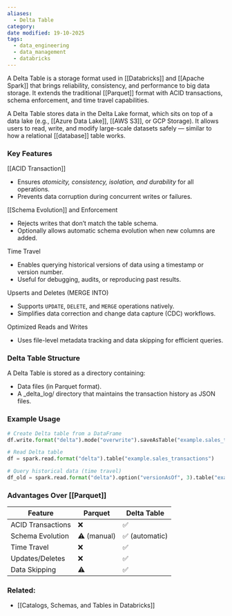 ```yaml
---
aliases:
  - Delta Table
category:
date modified: 19-10-2025
tags:
  - data_engineering
  - data_management
  - databricks
---
```

A Delta Table is a storage format used in [[Databricks]] and [[Apache Spark]] that brings reliability, consistency, and performance to big data storage. It extends the traditional [[Parquet]] format with ACID transactions, schema enforcement, and time travel capabilities.

A Delta Table stores data in the Delta Lake format, which sits on top of a data lake (e.g., [[Azure Data Lake]], [[AWS S3]], or GCP Storage). It allows users to read, write, and modify large-scale datasets safely — similar to how a relational [[database]] table works.
### Key Features

[[ACID Transaction]]
   * Ensures *atomicity, consistency, isolation, and durability* for all operations.
   * Prevents data corruption during concurrent writes or failures.

[[Schema Evolution]] and Enforcement
   * Rejects writes that don’t match the table schema.
   * Optionally allows automatic schema evolution when new columns are added.

Time Travel
   * Enables querying historical versions of data using a timestamp or version number.
   * Useful for debugging, audits, or reproducing past results.

Upserts and Deletes (MERGE INTO)
   * Supports `UPDATE`, `DELETE`, and `MERGE` operations natively.
   * Simplifies data correction and change data capture (CDC) workflows.

Optimized Reads and Writes
   * Uses file-level metadata tracking and data skipping for efficient queries.

### Delta Table Structure

A Delta Table is stored as a directory containing:
* Data files (in Parquet format).
* A _delta_log/ directory that maintains the transaction history as JSON files.
### Example Usage

```python
# Create Delta table from a DataFrame
df.write.format("delta").mode("overwrite").saveAsTable("example.sales_transactions")

# Read Delta table
df = spark.read.format("delta").table("example.sales_transactions")

# Query historical data (time travel)
df_old = spark.read.format("delta").option("versionAsOf", 3).table("example.sales_transactions")
```

### Advantages Over [[Parquet]]

| Feature           | Parquet     | Delta Table   |
| ----------------- | ----------- | ------------- |
| ACID Transactions | ❌           | ✅             |
| Schema Evolution  | ⚠️ (manual) | ✅ (automatic) |
| Time Travel       | ❌           | ✅             |
| Updates/Deletes   | ❌           | ✅             |
| Data Skipping     | ⚠️          | ✅             |

### Related:
- [[Catalogs, Schemas, and Tables in Databricks]]